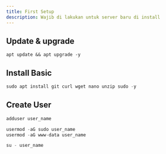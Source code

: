 ```yaml
---
title: First Setup
description: Wajib di lakukan untuk server baru di install
---
```


## Update & upgrade

```
apt update && apt upgrade -y
```

## Install Basic

``` js
sudo apt install git curl wget nano unzip sudo -y
```

## Create User
```js copy
adduser user_name
```

```js copy
usermod -aG sudo user_name
usermod -aG www-data user_name
```
```js copy
su - user_name
```